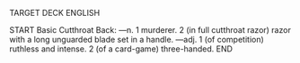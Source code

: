 TARGET DECK
ENGLISH

START
Basic
Cutthroat
Back: —n. 1 murderer. 2 (in full cutthroat razor) razor with a long unguarded blade set in a handle. —adj. 1 (of competition) ruthless and intense. 2 (of a card-game) three-handed.
END
